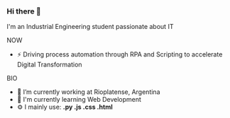 ### Hi there 👋

I'm an Industrial Engineering student passionate about IT

NOW

- ⚡ Driving process automation through RPA and Scripting to accelerate Digital Transformation

BIO

- :office: I’m currently working at Rioplatense, Argentina
- :book: I'm currently learning Web Development
- ⚙️ I mainly use: **.py .js .css .html**
<!--
**lcastro-arg/lcastro-arg** is a ✨ _special_ ✨ repository because its `README.md` (this file) appears on your GitHub profile.

Here are some ideas to get you started:

- 🔭 I’m currently working on ...
- 🌱 I’m currently learning ...
- 👯 I’m looking to collaborate on ...
- 🤔 I’m looking for help with ...
- 💬 Ask me about ...
- 📫 How to reach me: ...
- 😄 Pronouns: ...
- ⚡ Fun fact: ...
-->
